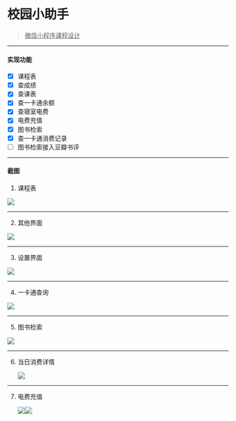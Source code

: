 # 校园小助手
> <u>微信小程序课程设计</u>

***
#### 实现功能

- [x] 课程表
- [x] 查成绩
- [x] 查课表
- [x] 查一卡通余额
- [x] 查寝室电费
- [x] 电费充值
- [x] 图书检索
- [x] 查一卡通消费记录
- [ ] 图书检索接入豆瓣书评

***

#### 截图

1. 课程表

![](https://raw.githubusercontent.com/alin299/picture/master/img/20181227155602.png)

***

2. 其他界面

![](https://raw.githubusercontent.com/alin299/picture/master/img/20181227155619.png)

***

3. 设置界面

![](https://raw.githubusercontent.com/alin299/picture/master/img/20181227155630.png)

***

4. 一卡通查询

![](https://raw.githubusercontent.com/alin299/picture/master/img/20181227155708.png)

***

5. 图书检索

![](https://raw.githubusercontent.com/alin299/picture/master/img/20181227155804.png)

***

6. 当日消费详情

   ![](https://raw.githubusercontent.com/alin299/picture/master/img/20181228233747.png)

***

7. 电费充值

   ![](https://raw.githubusercontent.com/alin299/picture/master/img/20181229152438.png)![](https://raw.githubusercontent.com/alin299/picture/master/img/20181229152356.png)

